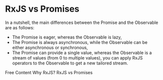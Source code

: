 # RxJS vs Promises

In a nutshell, the main differences between the Promise and the Observable are as follows:

- The Promise is eager, whereas the Observable is lazy,
- The Promise is always asynchronous, while the Observable can be either asynchronous or synchronous,
- The Promise can provide a single value, whereas the Observable is a stream of values (from 0 to multiple values),
you can apply RxJS operators to the Observable to get a new tailored stream.

<ResourceGroupTitle>Free Content</ResourceGroupTitle>
<BadgeLink colorScheme='blue' badgeText='Official Website' href='https://javascript.plainenglish.io/why-rxjs-rxjs-vs-promises-b28962771d68'>Why RxJS? RxJS vs Promises</BadgeLink>
